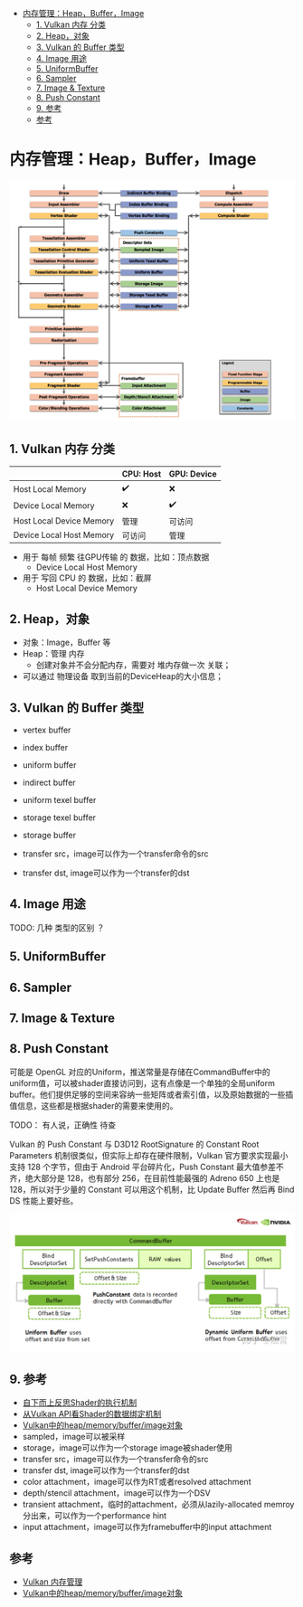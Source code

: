 - [内存管理：Heap，Buffer，Image](#内存管理heapbufferimage)
  - [1. Vulkan 内存 分类](#1-vulkan-内存-分类)
  - [2. Heap，对象](#2-heap对象)
  - [3. Vulkan 的 Buffer 类型](#3-vulkan-的-buffer-类型)
  - [4. Image 用途](#4-image-用途)
  - [5. UniformBuffer](#5-uniformbuffer)
  - [6. Sampler](#6-sampler)
  - [7. Image & Texture](#7-image--texture)
  - [8. Push Constant](#8-push-constant)
  - [9. 参考](#9-参考)
  - [参考](#参考)

# 内存管理：Heap，Buffer，Image

![](../../img/m_662c626256209f7a41d32252c77b55c1_r.jpg)

## 1. Vulkan 内存 分类

||CPU: Host|GPU: Device|
|--|--|--|
|Host Local Memory|✔️|❌|
|Device Local Memory|❌|✔️|
|Host Local Device Memory|管理|可访问|
|Device Local Host Memory|可访问|管理|

* 用于 每帧 频繁 往GPU传输 的 数据，比如：顶点数据
	+ Device Local Host Memory
* 用于 写回 CPU 的 数据，比如：截屏
	+ Host Local Device Memory

## 2. Heap，对象

* 对象：Image，Buffer 等
* Heap：管理 内存
	+ 创建对象并不会分配内存，需要对 堆内存做一次 关联；
* 可以通过 物理设备 取到当前的DeviceHeap的大小信息；

## 3. Vulkan 的 Buffer 类型

* vertex buffer
* index buffer
* uniform buffer
* indirect buffer
* uniform texel buffer
* storage texel buffer
* storage buffer

* transfer src，image可以作为一个transfer命令的src
* transfer dst, image可以作为一个transfer的dst

## 4. Image 用途

TODO: 几种 类型的区别 ？

## 5. UniformBuffer

## 6. Sampler

## 7. Image & Texture

## 8. Push Constant

可能是 OpenGL 对应的Uniform，推送常量是存储在CommandBuffer中的uniform值，可以被shader直接访问到，这有点像是一个单独的全局uniform buffer。他们提供足够的空间来容纳一些矩阵或者索引值，以及原始数据的一些插值信息，这些都是根据shader的需要来使用的。

TODO： 有人说，正确性 待查

Vulkan 的 Push Constant 与 D3D12 RootSignature 的 Constant Root Parameters 机制很类似，但实际上却存在硬件限制，Vulkan 官方要求实现最小支持 128 个字节，但由于 Android 平台碎片化，Push Constant 最大值参差不齐，绝大部分是 128，也有部分 256，在目前性能最强的 Adreno 650 上也是 128，所以对于少量的 Constant 可以用这个机制，比 Update Buffer 然后再 Bind DS 性能上要好些。

![](../../img/m_c7293b16e0076ed0dcf11a9970e49193_r.jpg)

## 9. 参考

* [自下而上反思Shader的执行机制](https://zhuanlan.zhihu.com/p/111577281)
* [从Vulkan API看Shader的数据绑定机制](https://zhuanlan.zhihu.com/p/111882744)
* [Vulkan中的heap/memory/buffer/image对象](https://zhuanlan.zhihu.com/p/25771079)
* sampled，image可以被采样
* storage，image可以作为一个storage image被shader使用
* transfer src，image可以作为一个transfer命令的src
* transfer dst, image可以作为一个transfer的dst
* color attachment，image可以作为RT或者resolved attachment
* depth/stencil attachment，image可以作为一个DSV
* transient attachment，临时的attachment，必须从lazily-allocated memroy分出来，可以作为一个performance hint
* input attachment，image可以作为framebuffer中的input attachment

## 参考

* [Vulkan 内存管理](https://zhuanlan.zhihu.com/p/166387973)
* [Vulkan中的heap/memory/buffer/image对象](https://zhuanlan.zhihu.com/p/25771079)